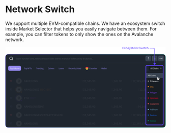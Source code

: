 # Network Switch

We support multiple EVM-compatible chains. We have an ecosystem switch inside Market Selector that helps you easily navigate between them. For example, you can filter tokens to only show the ones on the Avalanche network. &#x20;

![](<../../../.gitbook/assets/Network Switch.png>)
